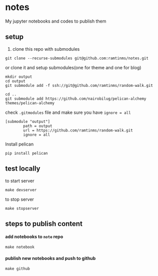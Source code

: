 # notes
My jupyter notebooks and codes to publish them


## setup

1. clone this repo with submodules
```
git clone --recurse-submodules git@github.com:ramtinms/notes.git
```
or clone it and setup submodules(one for theme and one for blog)
```
mkdir output
cd output
git submodule add -f ssh://git@github.com/ramtinms/random-walk.git 

cd ..
git submodule add https://github.com/nairobilug/pelican-alchemy themes/pelican-alchemy
```

check `.gitmodules` file and make sure you have `ignore = all`
```
[submodule "output"]
        path = output
        url = https://github.com/ramtinms/random-walk.git
        ignore = all
```

Install pelican 
```
pip install pelican
```

## test locally 
to start server
```
make devserver
```

to stop server
```
make stopserver
```
## steps to publish content

#### add notebooks to `note` repo
```
make notebook
```

#### publish new notebooks and push to github
```
make github
```
